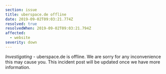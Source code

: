 ```yaml
---
section: issue
title: uberspace.de offline
date: 2019-09-02T09:03:21.774Z
resolved: true
resolvedWhen: 2019-09-02T09:03:21.794Z
affected:
  - website
severity: down
---
```

_Investigating_ - uberspace.de is offline. We are sorry for any inconvenience this may cause you. This incident post will be updated once we have more information.
